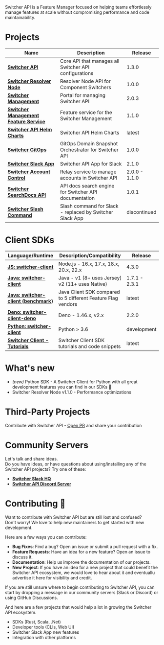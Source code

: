 Switcher API is a Feature Manager focused on helping teams effortlessly manage features at scale without compromising performance and code maintainability.

# Projects
| Name  | Description   | Release   |
| ----- | ------------- | --------- |
| [**Switcher API**](https://github.com/switcherapi/switcher-api) | Core API that manages all Switcher API configurations | 1.3.0 |
| [**Switcher Resolver Node**](https://github.com/switcherapi/switcher-resolver-node) | Resolver Node API for Component Switchers | 1.0.0 | 
| [**Switcher Management**](https://github.com/switcherapi/switcher-management) | Portal for managing Switcher API | 2.0.3 |
| [**Switcher Management Feature Service**](https://github.com/switcherapi/switcher-management-feature) | Feature service for the Switcher Management | 1.1.0 |
| [**Switcher API Helm Charts**](https://github.com/switcherapi/helm-charts) | Switcher API Helm Charts | latest |
| [**Switcher GitOps**](https://github.com/switcherapi/switcher-gitops) | GitOps Domain Snapshot Orchestrator for Switcher API | 1.0.0 |
| [**Switcher Slack App**](https://github.com/switcherapi/switcher-slack-app) | Switcher API App for Slack | 2.1.0 |
| [**Switcher Account Control**](https://github.com/switcherapi/switcher-ac) | Relay service to manage accounts in Switcher API | 2.0.0 - 1.1.0 |
| [**Switcher SearchDocs API**](https://github.com/switcherapi/switcher-searchdocs) | API docs search engine for Switcher API documentation | 1.0.1 |
| [**Switcher Slash Command**](https://github.com/switcherapi/switcher-slash-webhook) | Slash command for Slack - replaced by Switcher Slack App | discontinued |

# Client SDKs
| Language/Runtime  | Description/Compatibility  | Release  |
| ----------------- | ---------------------------| -------- |
| [**JS: switcher-client**](https://github.com/switcherapi/switcher-client-js) | Node.js - 16.x, 17.x, 18.x, 20.x, 22.x | 4.3.0 |
| [**Java: switcher-client**](https://github.com/switcherapi/switcher-client-java) | Java - v1 (8+ uses Jersey) v2 (11+ uses Native) | 1.7.1 - 2.3.1 |
| [**Java: switcher-client (benchmark)**](https://github.com/switcherapi/client-java-benchmark) | Java Client SDK compared to 5 different Feature Flag vendors | latest |
| [**Deno: switcher-client-deno**](https://github.com/switcherapi/switcher-client-deno) | Deno - 1.46.x, v2.x | 2.2.0 |
| [**Python: switcher-client**](https://github.com/switcherapi/switcher-client-py) | Python > 3.6 | development |
| [**Switcher Client - Tutorials**](https://github.com/switcherapi/switcherapi-tutorials) | Switcher Client SDK tutorials and code snippets | latest |

# What's new
- *(new)* Python SDK - A Switcher Client for Python with all great development features you can find in our SDKs 🚀
- Switcher Resolver Node v1.1.0 - Performance optimizations

# Third-Party Projects
Contribute with Switcher API - [Open PR](https://github.com/switcherapi/.github/issues) and share your contribution

# Community Servers
Let's talk and share ideas.<br>
Do you have ideas, or have questions about using/installing any of the Switcher API projects? Try one of these:

- [**Switcher Slack HQ**](https://switcher-hq.slack.com/)
- [**Switcher API Discord Server**](https://discord.gg/cqgdb9Ef)

# Contributing :rocket:

Want to contribute with Switcher API but are still lost and confused?<br>
Don't worry! We love to help new maintainers to get started with new development.

Here are a few ways you can contribute:
- **Bug Fixes**: Find a bug? Open an issue or submit a pull request with a fix.
- **Feature Requests**: Have an idea for a new feature? Open an issue to discuss it.
- **Documentation**: Help us improve the documentation of our projects.
- **New Project**: If you have an idea for a new project that could benefit the Switcher API ecosystem, we would love to hear about it and eventuallu advertise it here for visibility and credit.

If you are still unsure where to begin contributing to Switcher API, you can start by dropping a message in our community servers (Slack or Discord) or using GitHub Discussions.

And here are a few projects that would help a lot in growing the Switcher API ecosystem.
- SDKs (Rust, Scala, .Net)
- Developer tools (CLIs, Web UI)
- Switcher Slack App new features
- Integration with other platforms
